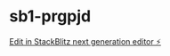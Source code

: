 # sb1-prgpjd

[Edit in StackBlitz next generation editor ⚡️](https://stackblitz.com/~/github.com/akashmalpani7/sb1-prgpjd)